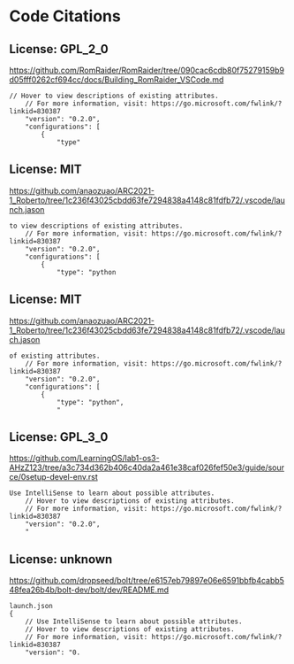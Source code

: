 # Code Citations

## License: GPL_2_0
https://github.com/RomRaider/RomRaider/tree/090cac6cdb80f75279159b9d05fff0262cf694cc/docs/Building_RomRaider_VSCode.md

```
// Hover to view descriptions of existing attributes.
    // For more information, visit: https://go.microsoft.com/fwlink/?linkid=830387
    "version": "0.2.0",
    "configurations": [
        {
            "type"
```


## License: MIT
https://github.com/anaozuao/ARC2021-1_Roberto/tree/1c236f43025cbdd63fe7294838a4148c81fdfb72/.vscode/launch.jason

```
to view descriptions of existing attributes.
    // For more information, visit: https://go.microsoft.com/fwlink/?linkid=830387
    "version": "0.2.0",
    "configurations": [
        {
            "type": "python
```


## License: MIT
https://github.com/anaozuao/ARC2021-1_Roberto/tree/1c236f43025cbdd63fe7294838a4148c81fdfb72/.vscode/lauch.jason

```
of existing attributes.
    // For more information, visit: https://go.microsoft.com/fwlink/?linkid=830387
    "version": "0.2.0",
    "configurations": [
        {
            "type": "python",
            "
```


## License: GPL_3_0
https://github.com/LearningOS/lab1-os3-AHzZ123/tree/a3c734d362b406c40da2a461e38caf026fef50e3/guide/source/0setup-devel-env.rst

```
Use IntelliSense to learn about possible attributes.
    // Hover to view descriptions of existing attributes.
    // For more information, visit: https://go.microsoft.com/fwlink/?linkid=830387
    "version": "0.2.0",
    "
```


## License: unknown
https://github.com/dropseed/bolt/tree/e6157eb79897e06e6591bbfb4cabb548fea26b4b/bolt-dev/bolt/dev/README.md

```
launch.json
{
    // Use IntelliSense to learn about possible attributes.
    // Hover to view descriptions of existing attributes.
    // For more information, visit: https://go.microsoft.com/fwlink/?linkid=830387
    "version": "0.
```

